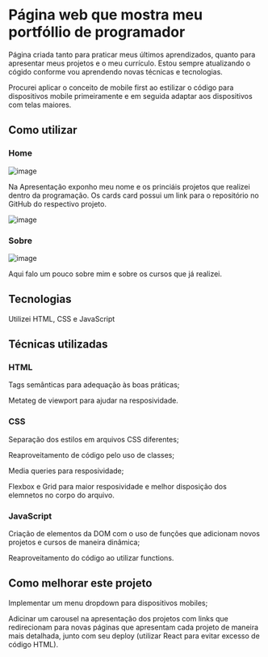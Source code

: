 # Página web que mostra meu portfóllio de programador

Página criada tanto para praticar meus últimos aprendizados, quanto para apresentar meus projetos e o meu currículo. Estou sempre atualizando o cógido conforme vou aprendendo novas técnicas e tecnologias.

Procurei aplicar o conceito de mobile first ao estilizar o código para dispositivos mobile primeiramente e em seguida adaptar aos dispositivos com telas maiores.

## Como utilizar

### Home
![image](https://user-images.githubusercontent.com/115307935/220771941-fc8bdd5d-07a4-49e6-984e-73aca0d6003d.png)

Na Apresentação exponho meu nome e os princiáis projetos que realizei dentro da programação. Os cards card possui um link para o repositório no GitHub do respectivo projeto.

![image](https://user-images.githubusercontent.com/115307935/220772674-ccde8eaf-bb01-4c47-a627-e53e005ae751.png)

### Sobre
![image](https://user-images.githubusercontent.com/115307935/220772865-a6d235a3-9318-465e-a3d5-971e5b90597c.png)

Aqui falo um pouco sobre mim e sobre os cursos que já realizei.

## Tecnologias

Utilizei HTML, CSS e JavaScript

## Técnicas utilizadas

### HTML

Tags semânticas para adequação às boas práticas;

Metateg de viewport para ajudar na resposividade.

### CSS

Separação dos estilos em arquivos CSS diferentes;

Reaproveitamento de código pelo uso de classes;

Media queries para resposividade;

Flexbox e Grid para maior resposividade e melhor disposição dos elemnetos no corpo do arquivo.

### JavaScript

Criação de elementos da DOM com o uso de funções que adicionam novos projetos e cursos de maneira dinâmica;

Reaproveitamento do código ao utilizar functions.

## Como melhorar este projeto

Implementar um menu dropdown para dispositivos mobiles;

Adicinar um carousel na apresentação dos projetos com links que redirecionam para novas páginas que apresentam cada projeto de maneira mais detalhada, junto com seu deploy (utilizar React para evitar excesso de código HTML).
